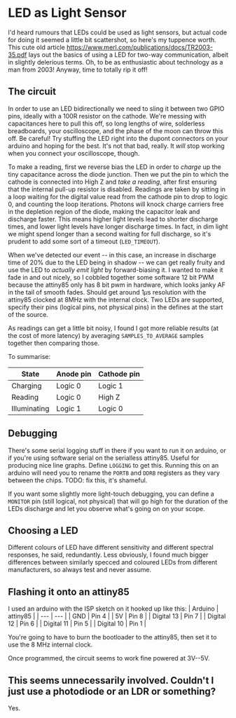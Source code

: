 # LED as Light Sensor

I'd heard rumours that LEDs could be used as light sensors, but actual code for doing it seemed a little bit scattershot, so here's my tuppence worth. This cute old article https://www.merl.com/publications/docs/TR2003-35.pdf lays out the basics of using a LED for two-way communication, albeit in slightly delerious terms. Oh, to be as enthusiastic about technology as a man from 2003! Anyway, time to totally rip it off!

## The circuit
In order to use an LED bidirectionally we need to sling it between two GPIO pins, ideally with a 100R resistor on the cathode. We're messing with capacitances here to pull this off, so long lengths of wire, solderless breadboards, your oscilloscope, and the phase of the moon can throw this off. Be careful! Try stuffing the LED right into the dupont connectors on your arduino and hoping for the best. It's not that bad, really. It *will* stop working when you connect your oscilloscope, though.

To make a reading, first we reverse bias the LED in order to *charge* up the tiny capacitance across the diode junction. Then we put the pin to which the cathode is connected into High Z and *take a reading*, after first ensuring that the internal pull-up resistor is disabled. Readings are taken by sitting in a loop waiting for the digital value read from the cathode pin to drop to logic 0, and counting the loop iterations. Photons will knock charge carriers free in the depletion region of the diode, making the capacitor leak and discharge faster. This means higher light levels lead to shorter discharge times, and lower light levels have longer discharge times. In fact, in dim light we might spend longer than a second waiting for full discharge, so it's prudent to add some sort of a timeout (`LED_TIMEOUT`).

When we've detected our event -- in this case, an increase in discharge time of 20% due to the LED being in shadow -- we can get really fruity and use the LED to *actually emit light* by forward-biasing it. I wanted to make it fade in and out nicely, so I cobbled together some software 12 bit PWM because the attiny85 only has 8 bit pwm in hardware, which looks janky AF in the tail of smooth fades. Should get around 1$\mu$s resolution with the attiny85 clocked at 8MHz with the internal clock. Two LEDs are supported, specify their pins (logical pins, not physical pins) in the defines at the start of the source.

As readings can get a little bit noisy, I found I got more reliable results (at the cost of more latency) by averaging `SAMPLES_TO_AVERAGE` samples together then comparing those.

To summarise:

| State        | Anode pin | Cathode pin |
| ---          | ---       | ---         |
| Charging     | Logic 0   | Logic 1     |
| Reading      | Logic 0   | High Z      |
| Illuminating | Logic 1   | Logic 0     |

## Debugging
There's some serial logging stuff in there if you want to run it on arduino, or if you're using software serial on the serialless attiny85. Useful for producing nice line graphs. Define `LOGGING` to get this. Running this on an arduino will need you to rename the `PORTB` and `DDRB` registers as they vary between the chips. TODO: fix this, it's shameful.

If you want some slightly more light-touch debugging, you can define a `MONITOR` pin (still logical, not physical) that will go high for the duration of the LEDs discharge and let you observe what's going on on your scope.

## Choosing a LED
Different colours of LED have different sensitivity and different spectral responses, he said, redundantly. Less obviously, I found much bigger differences between similarly specced and coloured LEDs from different manufacturers, so always test and never assume.

## Flashing it onto an attiny85
I used an arduino with the ISP sketch on it hooked up like this:
| Arduino    | attiny85 |
| ---        | ---      |
| GND        | Pin 4    |
| 5V         | Pin 8    |
| Digital 13 | Pin 7    |
| Digital 12 | Pin 6    |
| Digital 11 | Pin 5    |
| Digital 10 | Pin 1    |

You're going to have to burn the bootloader to the attiny85, then set it to use the 8 MHz internal clock.

Once programmed, the circuit seems to work fine powered at 3V--5V.

## This seems unnecessarily involved. Couldn't I just use a photodiode or an LDR or something?
Yes.
